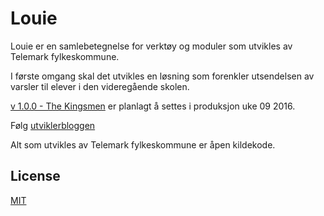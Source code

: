 # Louie
Louie er en samlebetegnelse for verktøy og moduler som utvikles av Telemark fylkeskommune.

I første omgang skal det utvikles en løsning som forenkler utsendelsen av varsler til elever i den videregående skolen.

[v 1.0.0 - The Kingsmen](versions/the.kingsmen.md) er planlagt å settes i produksjon uke 09 2016.

Følg [utviklerbloggen](blog/index.md)

Alt som utvikles av Telemark fylkeskommune er åpen kildekode.

## License
[MIT](LICENSE)